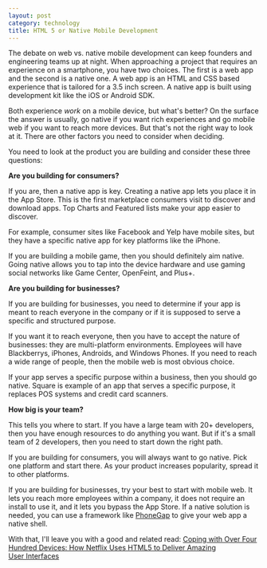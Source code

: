 ```yaml
---
layout: post
category: technology
title: HTML 5 or Native Mobile Development
---
```


The debate on web vs. native mobile development can keep founders and engineering teams up at night. When approaching a project that requires an experience on a smartphone, you have two choices. The first is a web app and the second is a native one. A web app is an HTML and CSS based experience that is tailored for a 3.5 inch screen. A native app is built using development kit like the iOS or Android SDK.

Both experience *work* on a mobile device, but what's better? On the surface the answer is usually, go native if you want rich experiences and go mobile web if you want to reach more devices. But that's not the right way to look at it. There are other factors you need to consider when deciding.
	
You need to look at the product you are building and consider these three questions:

**Are you building for consumers?**

If you are, then a native app is key. Creating a native app lets you place it in the App Store. This is the first marketplace consumers visit to discover and download apps. Top Charts and Featured lists make your app easier to discover.

For example, consumer sites like Facebook and Yelp have mobile sites, but they have a specific native app for key platforms like the iPhone.

If you are building a mobile game, then you should definitely aim native. Going native allows you to tap into the device hardware and use gaming social networks like Game Center, OpenFeint, and Plus+.

**Are you building for businesses?**

If you are building for businesses, you need to determine if your app is meant to reach everyone in the company or if it is supposed to serve a specific and structured purpose.

If you want it to reach everyone, then you have to accept the nature of businesses: they are multi-platform environments. Employees will have Blackberrys, iPhones, Androids, and Windows Phones. If you need to reach a wide range of people, then the mobile web is most obvious choice.

If your app serves a specific purpose within a business, then you should go native. Square is example of an app that serves a specific purpose, it replaces POS systems and credit card scanners.

**How big is your team?**

This tells you where to start. If you have a large team with 20+ developers, then you have enough resources to do anything you want. But if it's a small team of 2 developers, then you need to start down the right path. 

If you are building for consumers, you will always want to go native. Pick one platform and start there. As your product increases popularity, spread it to other platforms.

If you are building for businesses, try your best to start with mobile web. It lets you reach more employees within a company, it does not require an install to use it, and it lets you bypass the App Store. If a native solution is needed, you can use a framework like [PhoneGap](http://phonegap.com) to give your web app a native shell.

With that, I'll leave you with a good and related read: [Coping with Over Four Hundred Devices: How Netflix Uses HTML5 to Deliver Amazing User Interfaces](http://functionscopedev.wordpress.com/2011/04/11/netflix-feature/)
